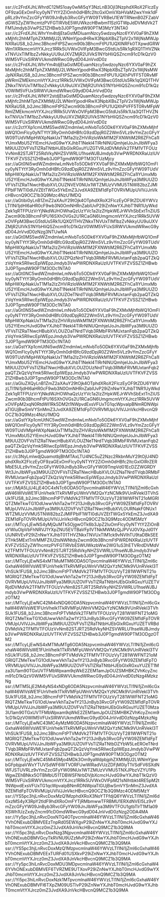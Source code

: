 ssr://c2FrdXJhLWhrdC12MS1oay0wMi5qY3NzLnB3OjI3NzphdXRoX2FlczEyOF9zaGExOmFlcy0yNTYtY2ZiOmh0dHBfc2ltcGxlOmVXbHVaM2wxYmk1dFpRLz9vYmZzcGFyYW09JnByb3RvcGFyYW09TVRBeU1EWTRNenB0ZFZabVdGWSZyZW1hcmtzPVFGTlRVbE5WUWkzcHBwbm11SzlGTWpJdDVMdVk2TFM1Jmdyb3VwPSZ1ZHBwb3J0PTgmdW90PTM3MzY3NTA0
ssr://c2FrdXJhLWhrYm4tdjEtaGstMDIuamNzcy5wdzoyNzc6YXV0aF9hZXMxMjhfc2hhMTphZXMtMjU2LWNmYjpodHRwX3NpbXBsZTplV2x1WjNsMWJpNXRaUS8_b2Jmc3BhcmFtPSZwcm90b3BhcmFtPU1UQXlNRFk0TXpwdGRWWm1XRlkmcmVtYXJrcz1RRk5UVWxOVlFpM3BwcG5tdUs5Rk1qRXQ1THVZNkxTNVUxTlM1bzZvNkkyUU9uUXVZMjR2UlVkS1NYbHliQSZncm91cD1kQzV0WlM5VFUxSlRWVUkmdWRwcG9ydD04JnVvdD0z
ssr://c2FrdXJhLWhrYm4tdjEtaGstMDEuamNzcy5wdzoyNzc6YXV0aF9hZXMxMjhfc2hhMTphZXMtMjU2LWNmYjpodHRwX3NpbXBsZTplV2x1WjNsMWJpNXRaUS8_b2Jmc3BhcmFtPSZwcm90b3BhcmFtPU1UQXhPVFF5T0RvMFpWRmlZMEkmcmVtYXJrcz1RRk5UVWxOVlFpM3BwcG5tdUs5Rk1qQXQ1THVZNkxTNVUxTlM1bzZvNkkyUU9uUXVZMjR2UlVkS1NYbHliQSZncm91cD1kQzV0WlM5VFUxSlRWVUkmdWRwcG9ydD04JnVvdD0z
ssr://c2FrdXJhLWNtY2stdjEtaGstMDQuamNzcy5wdzoyNzc6YXV0aF9hZXMxMjhfc2hhMTphZXMtMjU2LWNmYjpodHRwX3NpbXBsZTplV2x1WjNsMWJpNXRaUS8_b2Jmc3BhcmFtPSZwcm90b3BhcmFtPU1UQXhPVFF5T0RvMFpWRmlZMEkmcmVtYXJrcz1RRk5UVWxOVlFpM3BwcG5tdUs5Rk1Ua3Q1THVZNkxTNVUxTlM1bzZvNkkyUU9uUXVZMjR2UlVkS1NYbHliQSZncm91cD1kQzV0WlM5VFUxSlRWVUkmdWRwcG9ydD04JnVvdD0z
ssr://c2ctYXp1cmUtMS5wdWZmdmlwLmNvbTo5ODk6YXV0aF9hZXMxMjhfbWQ1OmFlcy0yNTYtY3RyOmh0dHBfcG9zdDpjR0Z2Wm5VLz9vYmZzcGFyYW09TUdVMlpHWXpNakUxT1M1a2IzZHViRzloWkM1M2FXNWtiM2R6ZFhCa1lYUmxMbU52YlEmcHJvdG9wYXJhbT1Nekl4TlRrNlNUQmhjelJoJnJlbWFya3M9UUZOVFVsTlZRaTNtbHJEbGlxRGxuYUZGTVRJdDVMdVk2TFM1VTFOUzVvNm82STJRT25RdVkyNHZSVWRLU1hseWJBJmdyb3VwPWRDNXRaUzlUVTFKVFZVSSZ1ZHBwb3J0PTgmdW90PTM3OTUzMjcy
ssr://aGt0Ni5wdWZmdmlwLmNvbTo5ODk6YXV0aF9hZXMxMjhfbWQ1OmFlcy0yNTYtY3RyOmh0dHBfcG9zdDpjR0Z2Wm5VLz9vYmZzcGFyYW09TUdVMlpHWXpNakUxT1M1a2IzZHViRzloWkM1M2FXNWtiM2R6ZFhCa1lYUmxMbU52YlEmcHJvdG9wYXJhbT1Nekl4TlRrNlNUQmhjelJoJnJlbWFya3M9UUZOVFVsTlZRaTNwcHBubXVLOUZNVEV0NUx1WTZMUzVVMU5TNW82bzZJMlFPblF1WTI0dlJVZEtTWGx5YkEmZ3JvdXA9ZEM1dFpTOVRVMUpUVlVJJnVkcHBvcnQ9OCZ1b3Q9Mzc4NzU1MDQ
ssr://aGtibi0yLnB1ZmZ2aXAuY29tOjk4OTphdXRoX2FlczEyOF9tZDU6YWVzLTI1Ni1jdHI6aHR0cF9wb3N0OmNHRnZablUvP29iZnNwYXJhbT1NR1UyWkdZek1qRTFPUzVrYjNkdWJHOWhaQzUzYVc1a2IzZHpkWEJrWVhSbExtTnZiUSZwcm90b3BhcmFtPU16SXhOVGs2U1RCaGN6UmgmcmVtYXJrcz1RRk5UVWxOVlFpM3BwcG5tdUs5Rk1UQXQ1THVZNkxTNVUxTlM1bzZvNkkyUU9uUXVZMjR2UlVkS1NYbHliQSZncm91cD1kQzV0WlM5VFUxSlRWVUkmdWRwcG9ydD04JnVvdD0zNzg3NTUwNA
ssr://aGt0MS5wdWZmdmlwLmNvbTo5ODk6YXV0aF9hZXMxMjhfbWQ1OmFlcy0yNTYtY3RyOmh0dHBfcG9zdDpjR0Z2Wm5VLz9vYmZzcGFyYW09TUdVMlpHWXpNakUxT1M1a2IzZHViRzloWkM1M2FXNWtiM2R6ZFhCa1lYUmxMbU52YlEmcHJvdG9wYXJhbT1Nekl4TlRrNlNUQmhjelJoJnJlbWFya3M9UUZOVFVsTlZRaTNwcHBubXVLOUZPQzNrdTVqb3RMbFRVMUxtanFqb2paQTZkQzVqYmk5RlIwcEplWEpzJmdyb3VwPWRDNXRaUzlUVTFKVFZVSSZ1ZHBwb3J0PTgmdW90PTM3ODc1NTA0
ssr://aGt0NC5wdWZmdmlwLmNvbTo5ODk6YXV0aF9hZXMxMjhfbWQ1OmFlcy0yNTYtY3RyOmh0dHBfcG9zdDpjR0Z2Wm5VLz9vYmZzcGFyYW09TUdVMlpHWXpNakUxT1M1a2IzZHViRzloWkM1M2FXNWtiM2R6ZFhCa1lYUmxMbU52YlEmcHJvdG9wYXJhbT1Nekl4TlRrNlNUQmhjelJoJnJlbWFya3M9UUZOVFVsTlZRaTNwcHBubXVLOUZOeTNrdTVqb3RMbFRVMUxtanFqb2paQTZkQzVqYmk5RlIwcEplWEpzJmdyb3VwPWRDNXRaUzlUVTFKVFZVSSZ1ZHBwb3J0PTgmdW90PTM3ODc1NTA0
ssr://aGt0NS5wdWZmdmlwLmNvbTo5ODk6YXV0aF9hZXMxMjhfbWQ1OmFlcy0yNTYtY3RyOmh0dHBfcG9zdDpjR0Z2Wm5VLz9vYmZzcGFyYW09TUdVMlpHWXpNakUxT1M1a2IzZHViRzloWkM1M2FXNWtiM2R6ZFhCa1lYUmxMbU52YlEmcHJvdG9wYXJhbT1Nekl4TlRrNlNUQmhjelJoJnJlbWFya3M9UUZOVFVsTlZRaTNwcHBubXVLOUZOaTNrdTVqb3RMbFRVMUxtanFqb2paQTZkQzVqYmk5RlIwcEplWEpzJmdyb3VwPWRDNXRaUzlUVTFKVFZVSSZ1ZHBwb3J0PTgmdW90PTM3ODc1NTA0
ssr://aGstYXp1cmUtNi5wdWZmdmlwLmNvbTo5ODk6YXV0aF9hZXMxMjhfbWQ1OmFlcy0yNTYtY3RyOmh0dHBfcG9zdDpjR0Z2Wm5VLz9vYmZzcGFyYW09TUdVMlpHWXpNakUxT1M1a2IzZHViRzloWkM1M2FXNWtiM2R6ZFhCa1lYUmxMbU52YlEmcHJvdG9wYXJhbT1Nekl4TlRrNlNUQmhjelJoJnJlbWFya3M9UUZOVFVsTlZRaTNwcHBubXVLOUZOUzNrdTVqb3RMbFRVMUxtanFqb2paQTZkQzVqYmk5RlIwcEplWEpzJmdyb3VwPWRDNXRaUzlUVTFKVFZVSSZ1ZHBwb3J0PTgmdW90PTM3ODc1NTA0
ssr://aGluZXQyLnB1ZmZ2aXAuY29tOjk4OTphdXRoX2FlczEyOF9tZDU6YWVzLTI1Ni1jdHI6aHR0cF9wb3N0OmNHRnZablUvP29iZnNwYXJhbT1NR1UyWkdZek1qRTFPUzVrYjNkdWJHOWhaQzUzYVc1a2IzZHpkWEJrWVhSbExtTnZiUSZwcm90b3BhcmFtPU16SXhOVGs2U1RCaGN6UmgmcmVtYXJrcz1RRk5UVWxOVlFpM2xqN0RtdWI1Rk5DM2t1NWpvdExsVFUxTG1qcWpvalpBNmRDNWpiaTlGUjBwSmVYSnMmZ3JvdXA9ZEM1dFpTOVRVMUpUVlVJJnVkcHBvcnQ9OCZ1b3Q9Mzc4NzU1MDQ
ssr://aGstYXp1cmUtNC5wdWZmdmlwLmNvbTo5ODk6YXV0aF9hZXMxMjhfbWQ1OmFlcy0yNTYtY3RyOmh0dHBfcG9zdDpjR0Z2Wm5VLz9vYmZzcGFyYW09TUdVMlpHWXpNakUxT1M1a2IzZHViRzloWkM1M2FXNWtiM2R6ZFhCa1lYUmxMbU52YlEmcHJvdG9wYXJhbT1Nekl4TlRrNlNUQmhjelJoJnJlbWFya3M9UUZOVFVsTlZRaTNwcHBubXVLOUZNeTNrdTVqb3RMbFRVMUxtanFqb2paQTZkQzVqYmk5RlIwcEplWEpzJmdyb3VwPWRDNXRaUzlUVTFKVFZVSSZ1ZHBwb3J0PTgmdW90PTM3ODc1NTA0
ssr://c3NyLmlwdjQuamotbjBhMTAxLTU4NC5uZ2Nzc2RkbnMuY29tOjU4NDphdXRoX2FlczEyOF9zaGExOmFlcy0yNTYtY2ZiOmh0dHBfc2ltcGxlOlRrZERMbE5ULz9vYmZzcGFyYW09JnByb3RvcGFyYW09TmpVd01EcDZZWGRDYWt3JnJlbWFya3M9UUZOVFVsTlZRaTNwcHBubXVLOUZNaTNrdTVqb3RMbFRVMUxtanFqb2paQTZkQzVqYmk5RlIwcEplWEpzJmdyb3VwPWRDNXRaUzlUVTFKVFZVSSZ1ZHBwb3J0PTgmdW90PTM3ODc1NTA0
ssr://MjA5LjU4LjE4OC4xNTc6ODA5OTpvcmlnaW46YWVzLTI1Ni1jZmI6cGxhaW46WlVsWE1FUnVhelk1TkRVMFpUWnVVM2QxYzNCMk9VUnRVekl3TVhSUk1FUS8_b2Jmc3BhcmFtPTVMdVk2TFM1VTFOUzVyT281WWFNT21oMGRIQTZMeTkwTG1OdUwwVkhTa2w1Y213JnByb3RvcGFyYW09ZEM1dFpTOVRVMUpUVlVJJnJlbWFya3M9UUZOVFVsTlZRaTNwcHBubXVLOURNakF0NUx1WTZMUzVVMU5TNW82bzZJMlFPblF1WTI0dlJVZEtTWGx5YkEmZ3JvdXA9ZEM1dFpTOVRVMUpUVlVJJnVkcHBvcnQ9OCZ1b3Q9Mzc4ODM5MzY
ssr://MTcyLjEwNS4yMjQuMTk5OjgwOTk6b3JpZ2luOmFlcy0yNTYtY2ZiOnBsYWluOlpVbFhNRVJ1YXpZNU5EVTBaVFp1VTNkMWMzQjJPVVJ0VXpJd01YUlJNRVEvP29iZnNwYXJhbT01THVZNkxTNVUxTlM1ck9vNVlhTU9taDBkSEE2THk5MExtTnVMMFZIU2tsNWNtdyZwcm90b3BhcmFtPWRDNXRaUzlUVTFKVFZVSSZyZW1hcmtzPVFGTlRVbE5WUWkzbWw2WG1uS3hETVRrdDVMdVk2TFM1VTFOUzVvNm82STJRT25RdVkyNHZSVWRLU1hseWJBJmdyb3VwPWRDNXRaUzlUVTFKVFZVSSZ1ZHBwb3J0PTgmdW90PTM3ODgzOTM2
ssr://MTcyLjEwNS4xMTMuMTM6ODA5OTpvcmlnaW46YWVzLTI1Ni1jZmI6cGxhaW46WlVsWE1FUnVhelk1TkRVMFpUWnVVM2QxYzNCMk9VUnRVekl3TVhSUk1FUS8_b2Jmc3BhcmFtPTVMdVk2TFM1VTFOUzVyT281WWFNT21oMGRIQTZMeTkwTG1OdUwwVkhTa2w1Y213JnByb3RvcGFyYW09ZEM1dFpTOVRVMUpUVlVJJnJlbWFya3M9UUZOVFVsTlZRaTNtbHJEbGlxRGxuYUZETVRjdDVMdVk2TFM1VTFOUzVvNm82STJRT25RdVkyNHZSVWRLU1hseWJBJmdyb3VwPWRDNXRaUzlUVTFKVFZVSSZ1ZHBwb3J0PTgmdW90PTM3ODgzOTM2
ssr://MTcyLjEwNC42Mi4xNDQ6ODA5NzpvcmlnaW46YWVzLTI1Ni1jZmI6cGxhaW46WlVsWE1FUnVhelk1TkRVMFpUWnVVM2QxYzNCMk9VUnRVekl3TVhSUk1FUS8_b2Jmc3BhcmFtPTVMdVk2TFM1VTFOUzVyT281WWFNT21oMGRIQTZMeTkwTG1OdUwwVkhTa2w1Y213JnByb3RvcGFyYW09ZEM1dFpTOVRVMUpUVlVJJnJlbWFya3M9UUZOVFVsTlZRaTNtbHJEbGlxRGxuYUZETVRBdDVMdVk2TFM1VTFOUzVvNm82STJRT25RdVkyNHZSVWRLU1hseWJBJmdyb3VwPWRDNXRaUzlUVTFKVFZVSSZ1ZHBwb3J0PTgmdW90PTM3ODgzOTM2
ssr://MTcyLjEwNS4xMTMuMTg6ODA5NzpvcmlnaW46YWVzLTI1Ni1jZmI6cGxhaW46WlVsWE1FUnVhelk1TkRVMFpUWnVVM2QxYzNCMk9VUnRVekl3TVhSUk1FUS8_b2Jmc3BhcmFtPTVMdVk2TFM1VTFOUzVyT281WWFNT21oMGRIQTZMeTkwTG1OdUwwVkhTa2w1Y213JnByb3RvcGFyYW09ZEM1dFpTOVRVMUpUVlVJJnJlbWFya3M9UUZOVFVsTlZRaTNtbHJEbGlxRGxuYUZET1Mza3U1am90TGxUVTFMbWpxam9qWkE2ZEM1amJpOUZSMHBKZVhKcyZncm91cD1kQzV0WlM5VFUxSlRWVUkmdWRwcG9ydD04JnVvdD0zNzg4MzkzNg
ssr://MTM5LjE2Mi4yNS4xNDg6ODA5NzpvcmlnaW46YWVzLTI1Ni1jZmI6cGxhaW46WlVsWE1FUnVhelk1TkRVMFpUWnVVM2QxYzNCMk9VUnRVekl3TVhSUk1FUS8_b2Jmc3BhcmFtPTVMdVk2TFM1VTFOUzVyT281WWFNT21oMGRIQTZMeTkwTG1OdUwwVkhTa2w1Y213JnByb3RvcGFyYW09ZEM1dFpTOVRVMUpUVlVJJnJlbWFya3M9UUZOVFVsTlZRaTNtbHJEbGlxRGxuYUZET0Mza3U1am90TGxUVTFMbWpxam9qWkE2ZEM1amJpOUZSMHBKZVhKcyZncm91cD1kQzV0WlM5VFUxSlRWVUkmdWRwcG9ydD04JnVvdD0zNzg4MzkzNg
ssr://MTcyLjEwNC43MC4yMzM6ODA5NzpvcmlnaW46YWVzLTI1Ni1jZmI6cGxhaW46WlVsWE1FUnVhelk1TkRVMFpUWnVVM2QxYzNCMk9VUnRVekl3TVhSUk1FUS8_b2Jmc3BhcmFtPTVMdVk2TFM1VTFOUzVyT281WWFNT21oMGRIQTZMeTkwTG1OdUwwVkhTa2w1Y213JnByb3RvcGFyYW09ZEM1dFpTOVRVMUpUVlVJJnJlbWFya3M9UUZOVFVsTlZRaTNtbDZYbW5LeEROeTNrdTVqb3RMbFRVMUxtanFqb2paQTZkQzVqYmk5RlIwcEplWEpzJmdyb3VwPWRDNXRaUzlUVTFKVFZVSSZ1ZHBwb3J0PTgmdW90PTM3ODgzOTM2
ssr://MTcyLjEwNC45Mi45Mjo4MDk3Om9yaWdpbjphZXMtMjU2LWNmYjpwbGFpbjpaVWxYTUVSdWF6WTVORFUwWlRadVUzZDFjM0IyT1VSdFV6SXdNWFJSTUVRLz9vYmZzcGFyYW09NUx1WTZMUzVVMU5TNXJPbzVZYU1PbWgwZEhBNkx5OTBMbU51TDBWSFNrbDVjbXcmcHJvdG9wYXJhbT1kQzV0WlM5VFUxSlRWVUkmcmVtYXJrcz1RRk5UVWxOVlFpM21sNlhtbkt4RE5pM2t1NWpvdExsVFUxTG1qcWpvalpBNmRDNWpiaTlGUjBwSmVYSnMmZ3JvdXA9ZEM1dFpTOVRVMUpUVlVJJnVkcHBvcnQ9OCZ1b3Q9Mzc4ODM5MzY
ssr://YS5pc3hjLnRvcDoxMzQ1MzphdXRoX3NoYTFfdjQ6YWVzLTI1Ni1jZmI6dGxzMS4yX3RpY2tldF9hdXRoOmFYTjRMbmwwTFRBMU1ERXdNVEl5Lz9vYmZzcGFyYW09JnByb3RvcGFyYW09JnJlbWFya3M9VTFOU1gtbTlrT1M1a09XSWh1UzZxdyZncm91cD0mdWRwcG9ydD04JnVvdD0zNzg2ODA4MA
ssr://Yy5pc3hjLnRvcDoxNTQ4OTpvcmlnaW46YWVzLTI1Ni1jZmI6cGxhaW46YVhONExubDBMVEEzTnpRd05EWXgvP29iZnNwYXJhbT0mcHJvdG9wYXJhbT0mcmVtYXJrcz0mZ3JvdXA9JnVkcHBvcnQ9MCZ1b3Q9MA
ssr://Yi5pc3hjLnRvcDoxNzg3NjpvcmlnaW46YWVzLTI1Ni1jZmI6cGxhaW46YVhONExubDBMVGcyTkRVNU9UZzMvP29iZnNwYXJhbT0mcHJvdG9wYXJhbT0mcmVtYXJrcz0mZ3JvdXA9JnVkcHBvcnQ9MCZ1b3Q9MA
ssr://YS5pc3hjLnRvcDoxMzQ1MzpvcmlnaW46YWVzLTI1Ni1jZmI6cGxhaW46YVhONExubDBMVEExTURFd01USXkvP29iZnNwYXJhbT0mcHJvdG9wYXJhbT0mcmVtYXJrcz0mZ3JvdXA9JnVkcHBvcnQ9MCZ1b3Q9MA
ssr://Yy5pc3hiLnRvcDoxMDU3MDpvcmlnaW46YWVzLTI1Ni1jZmI6cGxhaW46YVhONExubDBMVEF6TVRZME9UTXovP29iZnNwYXJhbT0mcHJvdG9wYXJhbT0mcmVtYXJrcz0mZ3JvdXA9JnVkcHBvcnQ9MCZ1b3Q9MA
ssr://Yi5pc3hiLnRvcDoxNzk1MTpvcmlnaW46YWVzLTI1Ni1jZmI6cGxhaW46YVhONExubDBMVFl6TXpZM09USTIvP29iZnNwYXJhbT0mcHJvdG9wYXJhbT0mcmVtYXJrcz0mZ3JvdXA9JnVkcHBvcnQ9MCZ1b3Q9MA
